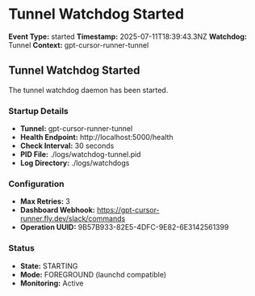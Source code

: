 # Tunnel Watchdog Started

**Event Type:** started
**Timestamp:** 2025-07-11T18:39:43.3NZ
**Watchdog:** Tunnel
**Context:** gpt-cursor-runner-tunnel


## Tunnel Watchdog Started

The tunnel watchdog daemon has been started.

### Startup Details
- **Tunnel:** gpt-cursor-runner-tunnel
- **Health Endpoint:** http://localhost:5000/health
- **Check Interval:** 30 seconds
- **PID File:** ./logs/watchdog-tunnel.pid
- **Log Directory:** ./logs/watchdogs

### Configuration
- **Max Retries:** 3
- **Dashboard Webhook:** https://gpt-cursor-runner.fly.dev/slack/commands
- **Operation UUID:** 9B57B933-82E5-4DFC-9E82-6E3142561399

### Status
- **State:** STARTING
- **Mode:** FOREGROUND (launchd compatible)
- **Monitoring:** Active


